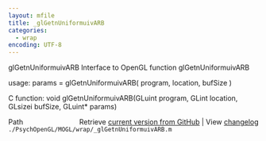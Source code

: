 ```yaml
---
layout: mfile
title: _glGetnUniformuivARB
categories:
  - wrap
encoding: UTF-8
---
```


glGetnUniformuivARB  Interface to OpenGL function glGetnUniformuivARB

usage:  params = glGetnUniformuivARB( program, location, bufSize )

C function:  void glGetnUniformuivARB(GLuint program, GLint location, GLsizei bufSize, GLuint\* params)


<div class="code_header" style="text-align:right;">
  <span style="float:left;">Path&nbsp;&nbsp;</span> <span class="counter">Retrieve <a href=
  "https://raw.github.com/Psychtoolbox-3/Psychtoolbox-3/beta/./PsychOpenGL/MOGL/wrap/_glGetnUniformuivARB.m">current version from GitHub</a> | View <a href=
  "https://github.com/Psychtoolbox-3/Psychtoolbox-3/commits/beta/./PsychOpenGL/MOGL/wrap/_glGetnUniformuivARB.m">changelog</a></span>
</div>
<div class="code">
  <code>./PsychOpenGL/MOGL/wrap/_glGetnUniformuivARB.m</code>
</div>
